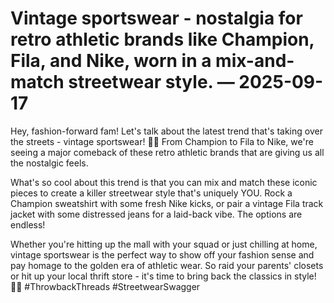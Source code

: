 # Vintage sportswear - nostalgia for retro athletic brands like Champion, Fila, and Nike, worn in a mix-and-match streetwear style. — 2025-09-17

Hey, fashion-forward fam! Let's talk about the latest trend that's taking over the streets - vintage sportswear! 🏀🔥 From Champion to Fila to Nike, we're seeing a major comeback of these retro athletic brands that are giving us all the nostalgic feels. 

What's so cool about this trend is that you can mix and match these iconic pieces to create a killer streetwear style that's uniquely YOU. Rock a Champion sweatshirt with some fresh Nike kicks, or pair a vintage Fila track jacket with some distressed jeans for a laid-back vibe. The options are endless!

Whether you're hitting up the mall with your squad or just chilling at home, vintage sportswear is the perfect way to show off your fashion sense and pay homage to the golden era of athletic wear. So raid your parents' closets or hit up your local thrift store - it's time to bring back the classics in style! 💯✨ #ThrowbackThreads #StreetwearSwagger